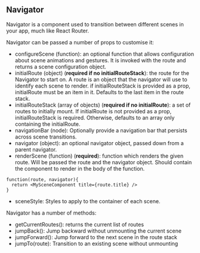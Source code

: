 ## Navigator

Navigator is a component used to transition between different scenes in your app, much like React Router.

Navigator can be passed a number of props to customise it:
* configureScene (function): an optional function that allows configuration about scene animations and gestures. It is invoked with the route and returns a scene configuration object.
* initialRoute (object) (**required if no initialRouteStack**): the route for the Navigator to start on. A route is an object that the navigator will use to identify each scene to render. if initialRouteStack is provided as a prop, initialRoute must be an item in it. Defaults to the last item in the route stack.
* initialRouteStack (array of objects) (**required if no initialRoute**): a set of routes to initially mount. If initialRoute is not provided as a prop, initialRouteStack is required. Otherwise, defaults to an array only containing the initialRoute.
* navigationBar (node): Optionally provide a navigation bar that persists across scene transitions.
* navigator (object): an optional navigator object, passed down from a parent navigator.
* renderScene (function) (**required**): function which renders the given route. Will be passed the route and the navigator object. Should contain the component to render in the body of the function.
```
function(route, navigator){
  return <MySceneComponent title={route.title} />
}
```
* sceneStyle: Styles to apply to the container of each scene.


Navigator has a number of methods:
* getCurrentRoutes(): returns the current list of routes
* jumpBack(): Jump backward without unmounting the current scene
* jumpForward(): Jump forward to the next scene in the route stack
* jumpTo(route): Transition to an existing scene without unmounting
